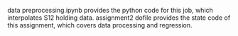data preprocessing.ipynb provides the python code for this job, which interpolates S12 holding data. assignment2 dofile provides the state code of this assignment, which covers data processing and regression.

